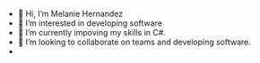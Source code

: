 - 👋 Hi, I’m Melanie Hernandez
- 👀 I’m interested in developing software
- 🌱 I’m currently impoving my skills in C#.
- 💞️ I’m looking to collaborate on teams and developing software. 
- 

<!---
Mel-Johnson/Mel-Johnson is a ✨ special ✨ repository because its `README.md` (this file) appears on your GitHub profile.
You can click the Preview link to take a look at your changes.
--->
